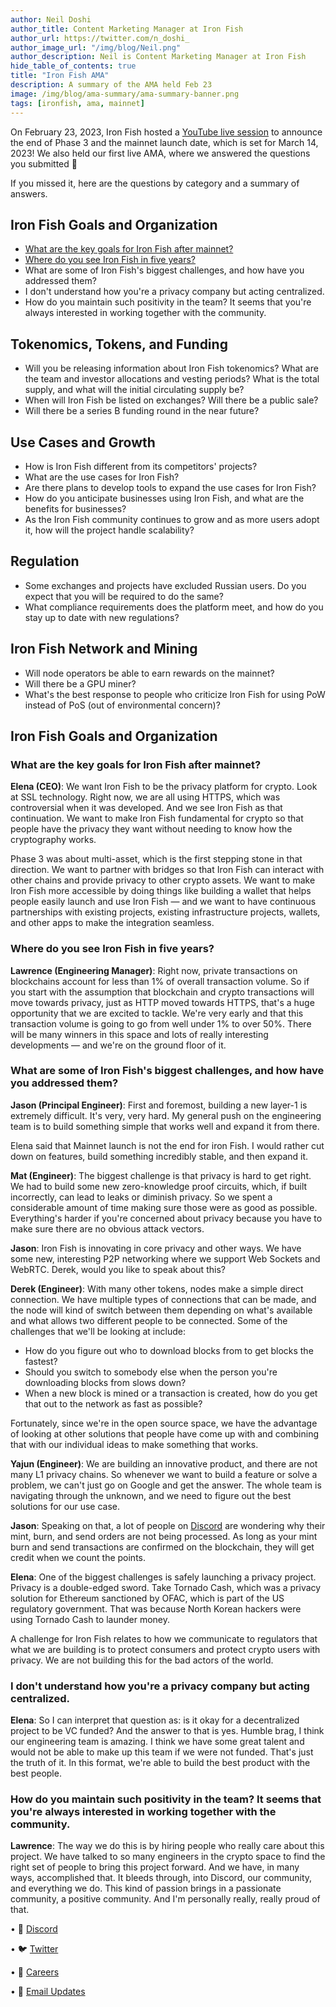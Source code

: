 ```yaml
---
author: Neil Doshi
author_title: Content Marketing Manager at Iron Fish
author_url: https://twitter.com/n_doshi_
author_image_url: "/img/blog/Neil.png"
author_description: Neil is Content Marketing Manager at Iron Fish
hide_table_of_contents: true
title: "Iron Fish AMA"
description: A summary of the AMA held Feb 23
image: /img/blog/ama-summary/ama-summary-banner.png
tags: [ironfish, ama, mainnet]
---
```


On February 23, 2023, Iron Fish hosted a [YouTube live session](https://www.youtube.com/watch?v=kXPR89Q8jaA) to announce the end of Phase 3 and the mainnet launch date, which is set for March 14, 2023! We also held our first live AMA, where we answered the questions you submitted 🎉

If you missed it, here are the questions by category and a summary of answers.

## Iron Fish Goals and Organization
-   [What are the key goals for Iron Fish after mainnet?](#what-are-the-key-goals-for-iron-fish-after-mainnet?)
-   [Where do you see Iron Fish in five years?](#where-do-you-see-iron-fish-in-five-years?)
-   What are some of Iron Fish's biggest challenges, and how have you addressed them?
-   I don't understand how you're a privacy company but acting centralized.
-   How do you maintain such positivity in the team? It seems that you're always interested in working together with the community.
    
## Tokenomics, Tokens, and Funding
-   Will you be releasing information about Iron Fish tokenomics? What are the team and investor allocations and vesting periods? What is the total supply, and what will the initial circulating supply be?
-   When will Iron Fish be listed on exchanges? Will there be a public sale?
-   Will there be a series B funding round in the near future?
    
## Use Cases and Growth
-   How is Iron Fish different from its competitors' projects?
-   What are the use cases for Iron Fish?
-   Are there plans to develop tools to expand the use cases for Iron Fish?
-   How do you anticipate businesses using Iron Fish, and what are the benefits for businesses?
-   As the Iron Fish community continues to grow and as more users adopt it, how will the project handle scalability?

## Regulation
-   Some exchanges and projects have excluded Russian users. Do you expect that you will be required to do the same?
-   What compliance requirements does the platform meet, and how do you stay up to date with new regulations?

## Iron Fish Network and Mining
-   Will node operators be able to earn rewards on the mainnet?
-   Will there be a GPU miner?
-   What's the best response to people who criticize Iron Fish for using PoW instead of PoS (out of environmental concern)?

## Iron Fish Goals and Organization

### What are the key goals for Iron Fish after mainnet?

**Elena (CEO)**: We want Iron Fish to be the privacy platform for crypto. Look at SSL technology. Right now, we are all using HTTPS, which was controversial when it was developed. And we see Iron Fish as that continuation. We want to make Iron Fish fundamental for crypto so that people have the privacy they want without needing to know how the cryptography works.

Phase 3 was about multi-asset, which is the first stepping stone in that direction. We want to partner with bridges so that Iron Fish can interact with other chains and provide privacy to other crypto assets. We want to make Iron Fish more accessible by doing things like building a wallet that helps people easily launch and use Iron Fish — and we want to have continuous partnerships with existing projects, existing infrastructure projects, wallets, and other apps to make the integration seamless.

### Where do you see Iron Fish in five years?
**Lawrence (Engineering Manager)**: Right now, private transactions on blockchains account for less than 1% of overall transaction volume. So if you start with the assumption that blockchain and crypto transactions will move towards privacy, just as HTTP moved towards HTTPS, that's a huge opportunity that we are excited to tackle. We're very early and that this transaction volume is going to go from well under 1% to over 50%. There will be many winners in this space and lots of really interesting developments — and we're on the ground floor of it.

### What are some of Iron Fish's biggest challenges, and how have you addressed them?
**Jason (Principal Engineer)**: First and foremost, building a new layer-1 is extremely difficult. It's very, very hard. My general push on the engineering team is to build something simple that works well and expand it from there.

Elena said that Mainnet launch is not the end for iron Fish. I would rather cut down on features, build something incredibly stable, and then expand it.

**Mat (Engineer)**: The biggest challenge is that privacy is hard to get right. We had to build some new zero-knowledge proof circuits, which, if built incorrectly, can lead to leaks or diminish privacy. So we spent a considerable amount of time making sure those were as good as possible. Everything's harder if you're concerned about privacy because you have to make sure there are no obvious attack vectors.

**Jason**: Iron Fish is innovating in core privacy and other ways. We have some new, interesting P2P networking where we support Web Sockets and WebRTC. Derek, would you like to speak about this?

**Derek (Engineer)**: With many other tokens, nodes make a simple direct connection. We have multiple types of connections that can be made, and the node will kind of switch between them depending on what's available and what allows two different people to be connected. Some of the challenges that we'll be looking at include:

-   How do you figure out who to download blocks from to get blocks the fastest?
-   Should you switch to somebody else when the person you're downloading blocks from slows down?
-   When a new block is mined or a transaction is created, how do you get that out to the network as fast as possible?
    
Fortunately, since we're in the open source space, we have the advantage of looking at other solutions that people have come up with and combining that with our individual ideas to make something that works.

**Yajun (Engineer)**: We are building an innovative product, and there are not many L1 privacy chains. So whenever we want to build a feature or solve a problem, we can't just go on Google and get the answer. The whole team is navigating through the unknown, and we need to figure out the best solutions for our use case.

**Jason**: Speaking on that, a lot of people on [Discord](https://discord.ironfish.network/) are wondering why their mint, burn, and send orders are not being processed. As long as your mint burn and send transactions are confirmed on the blockchain, they will get credit when we count the points.

**Elena**: One of the biggest challenges is safely launching a privacy project. Privacy is a double-edged sword. Take Tornado Cash, which was a privacy solution for Ethereum sanctioned by OFAC, which is part of the US regulatory government. That was because North Korean hackers were using Tornado Cash to launder money.

A challenge for Iron Fish relates to how we communicate to regulators that what we are building is to protect consumers and protect crypto users with privacy. We are not building this for the bad actors of the world.

### I don't understand how you're a privacy company but acting centralized.
**Elena**: So I can interpret that question as: is it okay for a decentralized project to be VC funded? And the answer to that is yes. Humble brag, I think our engineering team is amazing. I think we have some great talent and would not be able to make up this team if we were not funded. That's just the truth of it. In this format, we're able to build the best product with the best people.

### How do you maintain such positivity in the team? It seems that you're always interested in working together with the community.

**Lawrence**: The way we do this is by hiring people who really care about this project. We have talked to so many engineers in the crypto space to find the right set of people to bring this project forward. And we have, in many ways, accomplished that. It bleeds through, into Discord, our community, and everything we do. This kind of passion brings in a passionate community, a positive community. And I'm personally really, really proud of that.





• 🎤 [Discord](https://discord.ironfish.network)

• 🐦 [Twitter](https://twitter.com/ironfishcrypto)

• 🚀 [Careers](https://ironfish.network/careers)

• 📧 [Email Updates](https://ironfish.network/#email-signup)
